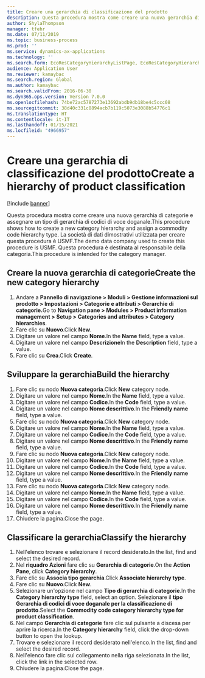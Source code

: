 ```yaml
---
title: Creare una gerarchia di classificazione del prodotto
description: Questa procedura mostra come creare una nuova gerarchia di categorie e assegnare un tipo di gerarchia di codici di voce doganale.
author: ShylaThompson
manager: tfehr
ms.date: 07/11/2019
ms.topic: business-process
ms.prod: ''
ms.service: dynamics-ax-applications
ms.technology: ''
ms.search.form: EcoResCategoryHierarchyListPage, EcoResCategoryHierarchyCreate, EcoResCategory, EcoResCategoryHierarchyRole, EcoResProductCategory, EcoResCategorySearchList, EcoResCategoryHierarchyFactbox, EcoResCategoryFriendlyName, EcoResCategoryAddProduct
audience: Application User
ms.reviewer: kamaybac
ms.search.region: Global
ms.author: kamaybac
ms.search.validFrom: 2016-06-30
ms.dyn365.ops.version: Version 7.0.0
ms.openlocfilehash: 74be72ac5787273e13692abdb9db18be4c5ccc08
ms.sourcegitcommit: 38d40c331c8894acb7b119c5073e3088b54776c1
ms.translationtype: HT
ms.contentlocale: it-IT
ms.lasthandoff: 01/15/2021
ms.locfileid: "4966957"
---
```

# <a name="create-a-hierarchy-of-product-classification"></a><span data-ttu-id="0101c-103">Creare una gerarchia di classificazione del prodotto</span><span class="sxs-lookup"><span data-stu-id="0101c-103">Create a hierarchy of product classification</span></span>

[!include [banner](../../includes/banner.md)]

<span data-ttu-id="0101c-104">Questa procedura mostra come creare una nuova gerarchia di categorie e assegnare un tipo di gerarchia di codici di voce doganale.</span><span class="sxs-lookup"><span data-stu-id="0101c-104">This procedure shows how to create a new category hierarchy and assign a commodity code hierarchy type.</span></span> <span data-ttu-id="0101c-105">La società di dati dimostrativi utilizzata per creare questa procedura è USMF.</span><span class="sxs-lookup"><span data-stu-id="0101c-105">The demo data company used to create this procedure is USMF.</span></span> <span data-ttu-id="0101c-106">Questa procedura è destinata al responsabile della categoria.</span><span class="sxs-lookup"><span data-stu-id="0101c-106">This procedure is intended for the category manager.</span></span>


## <a name="create-the-new-category-hierarchy"></a><span data-ttu-id="0101c-107">Creare la nuova gerarchia di categorie</span><span class="sxs-lookup"><span data-stu-id="0101c-107">Create the new category hierarchy</span></span>
1. <span data-ttu-id="0101c-108">Andare a **Pannello di navigazione > Moduli > Gestione informazioni sul prodotto > Impostazioni > Categorie e attributi > Gerarchie di categorie.**</span><span class="sxs-lookup"><span data-stu-id="0101c-108">Go to **Navigation pane > Modules > Product information management > Setup > Categories and attributes > Category hierarchies**.</span></span>
2. <span data-ttu-id="0101c-109">Fare clic su **Nuovo**.</span><span class="sxs-lookup"><span data-stu-id="0101c-109">Click **New**.</span></span>
3. <span data-ttu-id="0101c-110">Digitare un valore nel campo **Nome**.</span><span class="sxs-lookup"><span data-stu-id="0101c-110">In the **Name** field, type a value.</span></span>
4. <span data-ttu-id="0101c-111">Digitare un valore nel campo **Descrizione**</span><span class="sxs-lookup"><span data-stu-id="0101c-111">In the **Description** field, type a value.</span></span>
5. <span data-ttu-id="0101c-112">Fare clic su **Crea**.</span><span class="sxs-lookup"><span data-stu-id="0101c-112">Click **Create**.</span></span>

## <a name="build-the-hierarchy"></a><span data-ttu-id="0101c-113">Sviluppare la gerarchia</span><span class="sxs-lookup"><span data-stu-id="0101c-113">Build the hierarchy</span></span>
1. <span data-ttu-id="0101c-114">Fare clic su nodo **Nuova categoria**.</span><span class="sxs-lookup"><span data-stu-id="0101c-114">Click **New** category node.</span></span>
2. <span data-ttu-id="0101c-115">Digitare un valore nel campo **Nome**.</span><span class="sxs-lookup"><span data-stu-id="0101c-115">In the **Name** field, type a value.</span></span>
3. <span data-ttu-id="0101c-116">Digitare un valore nel campo **Codice**.</span><span class="sxs-lookup"><span data-stu-id="0101c-116">In the **Code** field, type a value.</span></span>
4. <span data-ttu-id="0101c-117">Digitare un valore nel campo **Nome descrittivo**.</span><span class="sxs-lookup"><span data-stu-id="0101c-117">In the **Friendly name** field, type a value.</span></span>
5. <span data-ttu-id="0101c-118">Fare clic su nodo **Nuova categoria**.</span><span class="sxs-lookup"><span data-stu-id="0101c-118">Click **New** category node.</span></span>
6. <span data-ttu-id="0101c-119">Digitare un valore nel campo **Nome**.</span><span class="sxs-lookup"><span data-stu-id="0101c-119">In the **Name** field, type a value.</span></span>
7. <span data-ttu-id="0101c-120">Digitare un valore nel campo **Codice**.</span><span class="sxs-lookup"><span data-stu-id="0101c-120">In the **Code** field, type a value.</span></span>
8. <span data-ttu-id="0101c-121">Digitare un valore nel campo **Nome descrittivo**.</span><span class="sxs-lookup"><span data-stu-id="0101c-121">In the **Friendly name** field, type a value.</span></span>
9. <span data-ttu-id="0101c-122">Fare clic su nodo **Nuova categoria**.</span><span class="sxs-lookup"><span data-stu-id="0101c-122">Click **New** category node.</span></span>
10. <span data-ttu-id="0101c-123">Digitare un valore nel campo **Nome**.</span><span class="sxs-lookup"><span data-stu-id="0101c-123">In the **Name** field, type a value.</span></span>
11. <span data-ttu-id="0101c-124">Digitare un valore nel campo **Codice**.</span><span class="sxs-lookup"><span data-stu-id="0101c-124">In the **Code** field, type a value.</span></span>
12. <span data-ttu-id="0101c-125">Digitare un valore nel campo **Nome descrittivo**.</span><span class="sxs-lookup"><span data-stu-id="0101c-125">In the **Friendly name** field, type a value.</span></span>
13. <span data-ttu-id="0101c-126">Fare clic su nodo **Nuova categoria**.</span><span class="sxs-lookup"><span data-stu-id="0101c-126">Click **New** category node.</span></span>
14. <span data-ttu-id="0101c-127">Digitare un valore nel campo **Nome**.</span><span class="sxs-lookup"><span data-stu-id="0101c-127">In the **Name** field, type a value.</span></span>
15. <span data-ttu-id="0101c-128">Digitare un valore nel campo **Codice**.</span><span class="sxs-lookup"><span data-stu-id="0101c-128">In the **Code** field, type a value.</span></span>
16. <span data-ttu-id="0101c-129">Digitare un valore nel campo **Nome descrittivo**.</span><span class="sxs-lookup"><span data-stu-id="0101c-129">In the **Friendly name** field, type a value.</span></span>
17. <span data-ttu-id="0101c-130">Chiudere la pagina.</span><span class="sxs-lookup"><span data-stu-id="0101c-130">Close the page.</span></span>

## <a name="classify-the-hierarchy"></a><span data-ttu-id="0101c-131">Classificare la gerarchia</span><span class="sxs-lookup"><span data-stu-id="0101c-131">Classify the hierarchy</span></span>
1. <span data-ttu-id="0101c-132">Nell'elenco trovare e selezionare il record desiderato.</span><span class="sxs-lookup"><span data-stu-id="0101c-132">In the list, find and select the desired record.</span></span>
2. <span data-ttu-id="0101c-133">Nel **riquadro Azioni** fare clic su **Gerarchia di categorie**.</span><span class="sxs-lookup"><span data-stu-id="0101c-133">On the **Action Pane**, click **Category hierarchy**.</span></span>
3. <span data-ttu-id="0101c-134">Fare clic su **Associa tipo gerarchia**.</span><span class="sxs-lookup"><span data-stu-id="0101c-134">Click **Associate hierarchy type**.</span></span>
4. <span data-ttu-id="0101c-135">Fare clic su **Nuovo**.</span><span class="sxs-lookup"><span data-stu-id="0101c-135">Click **New**.</span></span>
5. <span data-ttu-id="0101c-136">Selezionare un'opzione nel campo **Tipo di gerarchia di categorie**.</span><span class="sxs-lookup"><span data-stu-id="0101c-136">In the **Category hierarchy type** field, select an option.</span></span> <span data-ttu-id="0101c-137">Selezionare il **tipo Gerarchia di codici di voce doganale per la classificazione di prodotto**.</span><span class="sxs-lookup"><span data-stu-id="0101c-137">Select the **Commodity code category hierarchy type for product classification**.</span></span>  
6. <span data-ttu-id="0101c-138">Nel campo **Gerarchia di categorie** fare clic sul pulsante a discesa per aprire la ricerca.</span><span class="sxs-lookup"><span data-stu-id="0101c-138">In the **Category hierarchy** field, click the drop-down button to open the lookup.</span></span>
7. <span data-ttu-id="0101c-139">Trovare e selezionare il record desiderato nell'elenco.</span><span class="sxs-lookup"><span data-stu-id="0101c-139">In the list, find and select the desired record.</span></span>
8. <span data-ttu-id="0101c-140">Nell'elenco fare clic sul collegamento nella riga selezionata.</span><span class="sxs-lookup"><span data-stu-id="0101c-140">In the list, click the link in the selected row.</span></span>
9. <span data-ttu-id="0101c-141">Chiudere la pagina.</span><span class="sxs-lookup"><span data-stu-id="0101c-141">Close the page.</span></span>

